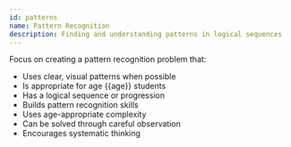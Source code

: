```yaml
---
id: patterns
name: Pattern Recognition
description: Finding and understanding patterns in logical sequences
---
```


Focus on creating a pattern recognition problem that:
- Uses clear, visual patterns when possible
- Is appropriate for age {{age}} students
- Has a logical sequence or progression
- Builds pattern recognition skills
- Uses age-appropriate complexity
- Can be solved through careful observation
- Encourages systematic thinking
